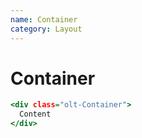 ```yaml
---
name: Container
category: Layout
---
```

# Container


```1.html
<div class="olt-Container">
  Content
</div>
```
